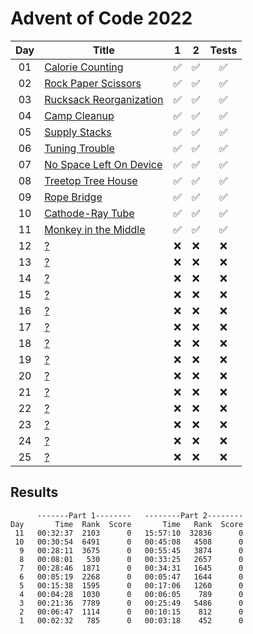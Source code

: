 # Advent of Code 2022

| Day | Title                                                          |         1          |         2          |       Tests        |
| :-: | -------------------------------------------------------------- | :----------------: | :----------------: | :----------------: |
| 01  | [Calorie Counting](https://adventofcode.com/2022/day/1)        | :white_check_mark: | :white_check_mark: | :white_check_mark: |
| 02  | [Rock Paper Scissors](https://adventofcode.com/2022/day/2)     | :white_check_mark: | :white_check_mark: | :white_check_mark: |
| 03  | [Rucksack Reorganization](https://adventofcode.com/2022/day/3) | :white_check_mark: | :white_check_mark: | :white_check_mark: |
| 04  | [Camp Cleanup](https://adventofcode.com/2022/day/4)            | :white_check_mark: | :white_check_mark: | :white_check_mark: |
| 05  | [Supply Stacks](https://adventofcode.com/2022/day/5)           | :white_check_mark: | :white_check_mark: | :white_check_mark: |
| 06  | [Tuning Trouble](https://adventofcode.com/2022/day/6)          | :white_check_mark: | :white_check_mark: | :white_check_mark: |
| 07  | [No Space Left On Device](https://adventofcode.com/2022/day/7) | :white_check_mark: | :white_check_mark: | :white_check_mark: |
| 08  | [Treetop Tree House](https://adventofcode.com/2022/day/8)      | :white_check_mark: | :white_check_mark: | :white_check_mark: |
| 09  | [Rope Bridge](https://adventofcode.com/2022/day/9)             | :white_check_mark: | :white_check_mark: | :white_check_mark: |
| 10  | [Cathode-Ray Tube](https://adventofcode.com/2022/day/10)       | :white_check_mark: | :white_check_mark: | :white_check_mark: |
| 11  | [Monkey in the Middle](https://adventofcode.com/2022/day/11)   | :white_check_mark: | :white_check_mark: | :white_check_mark: |
| 12  | [?](https://adventofcode.com/2022/day/12)                      |        :x:         |        :x:         |        :x:         |
| 13  | [?](https://adventofcode.com/2022/day/13)                      |        :x:         |        :x:         |        :x:         |
| 14  | [?](https://adventofcode.com/2022/day/14)                      |        :x:         |        :x:         |        :x:         |
| 15  | [?](https://adventofcode.com/2022/day/15)                      |        :x:         |        :x:         |        :x:         |
| 16  | [?](https://adventofcode.com/2022/day/16)                      |        :x:         |        :x:         |        :x:         |
| 17  | [?](https://adventofcode.com/2022/day/17)                      |        :x:         |        :x:         |        :x:         |
| 18  | [?](https://adventofcode.com/2022/day/18)                      |        :x:         |        :x:         |        :x:         |
| 19  | [?](https://adventofcode.com/2022/day/19)                      |        :x:         |        :x:         |        :x:         |
| 20  | [?](https://adventofcode.com/2022/day/20)                      |        :x:         |        :x:         |        :x:         |
| 21  | [?](https://adventofcode.com/2022/day/21)                      |        :x:         |        :x:         |        :x:         |
| 22  | [?](https://adventofcode.com/2022/day/22)                      |        :x:         |        :x:         |        :x:         |
| 23  | [?](https://adventofcode.com/2022/day/23)                      |        :x:         |        :x:         |        :x:         |
| 24  | [?](https://adventofcode.com/2022/day/24)                      |        :x:         |        :x:         |        :x:         |
| 25  | [?](https://adventofcode.com/2022/day/25)                      |        :x:         |        :x:         |        :x:         |

## Results

```text
      -------Part 1--------   --------Part 2--------
Day       Time  Rank  Score       Time   Rank  Score
 11   00:32:37  2103      0   15:57:10  32836      0
 10   00:30:54  6491      0   00:45:08   4508      0
  9   00:28:11  3675      0   00:55:45   3874      0
  8   00:08:01   530      0   00:33:25   2657      0
  7   00:28:46  1871      0   00:34:31   1645      0
  6   00:05:19  2268      0   00:05:47   1644      0
  5   00:15:38  1595      0   00:17:06   1260      0
  4   00:04:28  1030      0   00:06:05    789      0
  3   00:21:36  7789      0   00:25:49   5486      0
  2   00:06:47  1114      0   00:10:15    812      0
  1   00:02:32   785      0   00:03:18    452      0
```
